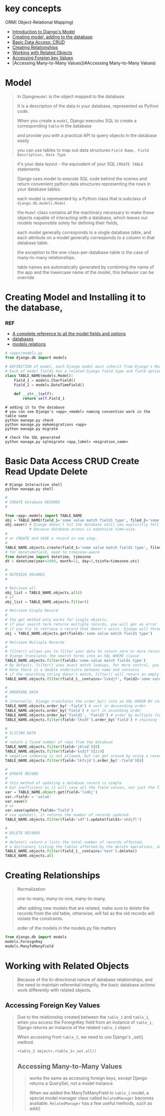 # key concepts
ORM( Object-Relational Mapping)

- [Introduction to Django's Model](#Model)
- [Creating model, adding to the database](#Creating-Model-and-Installing-it-to-the-database)
- [Basic Data Access: CRUD](#Basic-Data-Access-CRUD-Create-Read-Update-Delete)
- [Creating Relationships](#Creating-Relationships)
- [Working with Related Objects](#Working-with-Related-Objects)
- [Accessing Foreign key Values](#Accessing-Foreign-Key-Values)
- [Accessing Many-to-Many Values](#Accessing Many-to-Many Values)

# Model
> In Django`model` is the object mapped to the database. 
> 
> It is a description of the data in your database, represented as Python code. 
> 
> When you create a `model`, Django executes SQL to create a corresponding `table` in the database 
> 
> and provide you with a practical API to query objects in the database easily
> 
> you can use tables to map out data structures
> `Field Name, Field Description, Data Type`

> 
> it's your data layout - the equivalent of your SQL `CREATE TABLE` statements
> 
> Django uses model to execute SQL code behind the scenes and return convenient python data structures representing the rows in your database tables. 
> 
> each model is represented by a Python class that is subclass of `django.db.models.Model`
> 
> the `Model` class contains all the machinary necessary to make these objects capable of interacting with a database, which leaves our models responsible solely for defining their fields, 
> 
> each model generally corresponds to a single database table, and each attribute on a model generally corresponds to a column in that database table. 
> 
> the exception to the one-class-per-database-table is the case of many-to-many relationships. 
> 
> table names are automatically generated by combining the name of the app and the lowercase name of the model, this behavior can be override
>
# Creating Model and Installing it to the database, 
### REF
- [A complete reference to all the model fields and options](https://docs.djangoproject.com/en/dev/ref/models/fields/)
- [databases](https://docs.djangoproject.com/en/4.1/ref/databases/)
- [models relations](https://docs.djangoproject.com/en/dev/ref/models/relations/)

```python
# <app>/models.py
from django.db import models 

# DEFINITION of model, each Django model must inherit from Django's Model class
# Each of model fields has a related Django field type and field options
class TABLE_NAME(models.Model):
    Field_1 = models.CharField()
    Field_2 = models.DateTimeField()
    
    def __str__(self):
        return self.Field_1

```
```shell
# adding it to the database
# you can see Django's <app>_<model> naming convention work in the table name 
python manage.py check
python manage.py makemigrations <app>
python manage.py migrate

# check the SQL generated
python manage.py sqlmigrate <app_label> <migration_name>
```

# Basic Data Access CRUD Create Read Update Delete
```shell
# Django Interactive shell
python manage.py shell
```
```python
#
# CREATE Database RECORDS
#

from <app>.models import TABLE_NAME
obj = TABLE_NAME(field_1='some value match field1 type', filed_2='some value match field2 type')
obj.save() # Django doesn't hit the database until you explicitly tell Django to save the object. 
           # because database access is expensive time-wise.
#
# or CREATE and SAVE a record in one step.
#
TABLE_NAME.objects.create(field_1='some value match field1 type', filed_2='some value match field2 type')
# for datetimefield, need to timezone-aware
from datetime import datetime, timezone
dt = datetime(year=1999, month=12, day=3,tzinfo=timezone.utc)

#
# RETRIEVE RECORDS
#

# Retrieve all
obj_list = TABLE_NAME.objects.all()
# or 
obj_list = TABLE_NAME.objects.filter()

# Retrieve Single Record
#
# the get method only works for single objects, 
# if your search term returns multiple records, you will get an error
# if you try to retrieve a record that doesn't exist, Django will throw a DoesNotExist error
obj = TABLE_NAME.objects.get(field1='some value match field1 type')

# Retrieve Multiple Records
#  
# filter() allows you to filter your data to return zero or more records
# Django translates the search terms into an SQL WHERE clause
TABLE_NAME.objects.filter(field1='some value match fields type')
# By default, filter() uses exact match lookups, for more control, you can search using Django's field lookups 
# Note there is a double underscore between name and contains
# if the searching string doesn't match, filter() will return an empty QuerySEt
TABLE_NAME.objects.filter(field_1__contains='lskdjf', field2='some value')

#
# ORDERING DATA 
#
# internally, Django translates the order_by() into an SQL ORDER BY statement
TABLE_NAME.objects.order_by('-field') # sort in descending order
TABLE_NAME.objects.order_by('field') # sort in ascending order
TABLE_NAME.objects.order_by('field1', 'field2') # order by multiple field
TABLE_NAME.objects.filter(field='lksdf').order_by('field') # chaining lookup

#
# SLICING DATA 
#
# return a fixed number of rows from the database 
TABLE_NAME.objects.filter(field='jklsd')[0]
TABLE_NAME.objects.filter(field='ksdjf')[2:4]
# negative indexing is not allowed, but can get around by using a reverse sort:
TABLE_NAME.objects.filter(field='lkfsjd').order_by('-field')[0]

#
# UPDATE RECORD 
#
# this method of updating a database record is simple
# but inefficient as it will save all the field values, not just the field changed
var = TABLE_NAME.object.get(field='lsdkj')
var.<field> = 'value'
var.save()
# or
var.save(update_fields='field')
# use update(), it returns the number of records updated.
TABLE_NAME.objects.filter(field='sdf').update(field1='skdjfl')

#
# DELETE RECORDS
#
# delete() return a lists the total number of records affected, 
# a dictionary listing the tables affected by the delete operations, and the number of records deleted in each table 
TABLE_NAME.objects.filter(field_1__contains='test').delete()
TABLE_NAME.objects.all
```

# Creating Relationships
> Normalization
> 
> one-to-many, many-to-one, many-to-many,
> 
> after adding new models that are related, 
> make sure to delete the records from the old table, 
> otherwise, will fail as the old
> records will violate the constraints.
> 
> order of the models in the models.py file matters


```python
from django.db import models
models.ForeignKey
models.ManyToManyField
```

# Working with Related Objects
> Because of the bi-directional nature of database relationships, 
> and the need to maintain referential integrity, the basic
> database actions work differently with related objects.
> 
## Accessing Foreign Key Values
> Due to the relationship created between the `table_1` and `table_2`, 
> when you access the ForeignKey field from an instance of `table_1`, 
> Django returns an instance of the related `table_2` object
> 
> When accessing from `table_2`, we need to use Django's <object>_set() method.
> 
> `<table_2 object>.<table_1>_set.all()`
> 

## Accessing Many-to-Many Values
> works the same as accessing foreign keys, except Django returns a QuerySet, not a model instance 
> 
> When we added the ManyToManyField to `table_1` model, a special model manager class called `RelatedManager` becomes available.
> `RelatedManager` has a few useful methods, such as add()